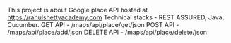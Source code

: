 This project is about Google place API hosted at https://rahulshettyacademy.com
Technical stacks - REST ASSURED, Java, Cucumber.
GET API - /maps/api/place/get/json
POST API - /maps/api/place/add/json
DELETE API - /maps/api/place/delete/json 

